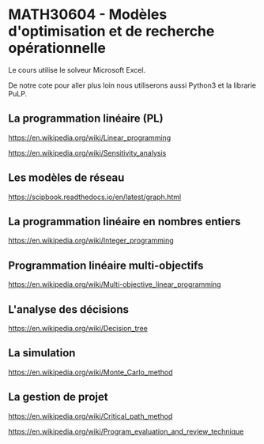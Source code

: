 # MATH30604 - Modèles d'optimisation et de recherche opérationnelle

Le cours utilise le solveur Microsoft Excel. 

De notre cote pour aller plus loin nous utiliserons aussi Python3 et la librarie PuLP.

## La programmation linéaire (PL)
https://en.wikipedia.org/wiki/Linear_programming

https://en.wikipedia.org/wiki/Sensitivity_analysis

## Les modèles de réseau
https://scipbook.readthedocs.io/en/latest/graph.html

## La programmation linéaire en nombres entiers
https://en.wikipedia.org/wiki/Integer_programming

## Programmation linéaire multi-objectifs
https://en.wikipedia.org/wiki/Multi-objective_linear_programming
	
## L'analyse des décisions
https://en.wikipedia.org/wiki/Decision_tree

## La simulation
https://en.wikipedia.org/wiki/Monte_Carlo_method

## La gestion de projet
https://en.wikipedia.org/wiki/Critical_path_method

https://en.wikipedia.org/wiki/Program_evaluation_and_review_technique
